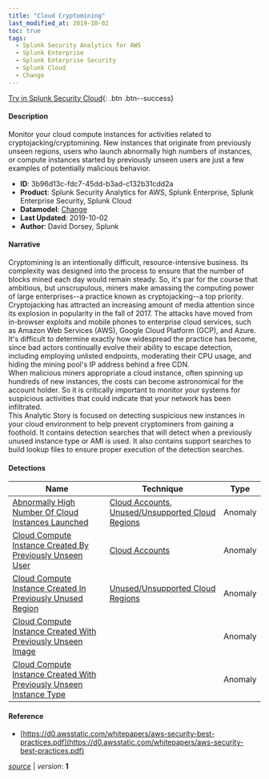 ```yaml
---
title: "Cloud Cryptomining"
last_modified_at: 2019-10-02
toc: true
tags:
  - Splunk Security Analytics for AWS
  - Splunk Enterprise
  - Splunk Enterprise Security
  - Splunk Cloud
  - Change
---
```


[Try in Splunk Security Cloud](https://www.splunk.com/en_us/cyber-security.html){: .btn .btn--success}

#### Description

Monitor your cloud compute instances for activities related to cryptojacking/cryptomining. New instances that originate from previously unseen regions, users who launch abnormally high numbers of instances, or compute instances started by previously unseen users are just a few examples of potentially malicious behavior.

- **ID**: 3b96d13c-fdc7-45dd-b3ad-c132b31cdd2a
- **Product**: Splunk Security Analytics for AWS, Splunk Enterprise, Splunk Enterprise Security, Splunk Cloud
- **Datamodel**: [Change](https://docs.splunk.com/Documentation/CIM/latest/User/Change)
- **Last Updated**: 2019-10-02
- **Author**: David Dorsey, Splunk

#### Narrative

Cryptomining is an intentionally difficult, resource-intensive business. Its complexity was designed into the process to ensure that the number of blocks mined each day would remain steady. So, it's par for the course that ambitious, but unscrupulous, miners make amassing the computing power of large enterprises--a practice known as cryptojacking--a top priority. \
Cryptojacking has attracted an increasing amount of media attention since its explosion in popularity in the fall of 2017. The attacks have moved from in-browser exploits and mobile phones to enterprise cloud services, such as Amazon Web Services (AWS), Google Cloud Platform (GCP), and Azure. It's difficult to determine exactly how widespread the practice has become, since bad actors continually evolve their ability to escape detection, including employing unlisted endpoints, moderating their CPU usage, and hiding the mining pool's IP address behind a free CDN. \
When malicious miners appropriate a cloud instance, often spinning up hundreds of new instances, the costs can become astronomical for the account holder. So it is critically important to monitor your systems for suspicious activities that could indicate that your network has been infiltrated. \
This Analytic Story is focused on detecting suspicious new instances in your cloud environment to help prevent cryptominers from gaining a foothold. It contains detection searches that will detect when a previously unused instance type or AMI is used. It also contains support searches to build lookup files to ensure proper execution of the detection searches.

#### Detections

| Name        | Technique   | Type         |
| ----------- | ----------- |--------------|
| [Abnormally High Number Of Cloud Instances Launched](/cloud/abnormally_high_number_of_cloud_instances_launched/) | [Cloud Accounts](/tags/#cloud-accounts), [Unused/Unsupported Cloud Regions](/tags/#unused/unsupported-cloud-regions) | Anomaly |
| [Cloud Compute Instance Created By Previously Unseen User](/cloud/cloud_compute_instance_created_by_previously_unseen_user/) | [Cloud Accounts](/tags/#cloud-accounts) | Anomaly |
| [Cloud Compute Instance Created In Previously Unused Region](/cloud/cloud_compute_instance_created_in_previously_unused_region/) | [Unused/Unsupported Cloud Regions](/tags/#unused/unsupported-cloud-regions) | Anomaly |
| [Cloud Compute Instance Created With Previously Unseen Image](/cloud/cloud_compute_instance_created_with_previously_unseen_image/) |  | Anomaly |
| [Cloud Compute Instance Created With Previously Unseen Instance Type](/cloud/cloud_compute_instance_created_with_previously_unseen_instance_type/) |  | Anomaly |

#### Reference

* [https://d0.awsstatic.com/whitepapers/aws-security-best-practices.pdf](https://d0.awsstatic.com/whitepapers/aws-security-best-practices.pdf)



[*source*](https://github.com/splunk/security_content/tree/develop/stories/cloud_cryptomining.yml) \| *version*: **1**